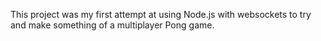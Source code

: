 This project was my first attempt at using Node.js with websockets to try and make something of a multiplayer Pong game.
